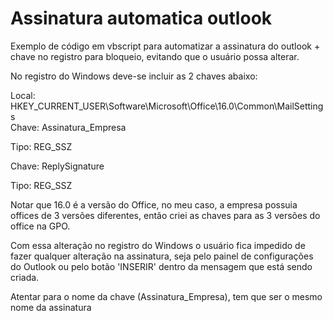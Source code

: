 # Assinatura automatica outlook
Exemplo de código em vbscript para automatizar a assinatura do outlook + chave no registro para bloqueio, evitando que o usuário possa alterar.

No registro do Windows deve-se incluir as 2 chaves abaixo:

Local: HKEY_CURRENT_USER\Software\Microsoft\Office\16.0\Common\MailSettings    
Chave: Assinatura_Empresa

Tipo: REG_SSZ

Chave: ReplySignature

Tipo: REG_SSZ

Notar que 16.0 é a versão do Office, no meu caso, a empresa possuia offices de 3 versões diferentes, então criei as chaves para as 3 versões do office na GPO.

Com essa alteração no registro do Windows o usuário fica impedido de fazer qualquer alteração na assinatura, seja pelo painel de configurações do Outlook ou pelo botão 'INSERIR' dentro da mensagem que está sendo criada.

Atentar para o nome da chave (Assinatura_Empresa), tem que ser o mesmo nome da assinatura
